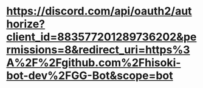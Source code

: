 # https://discord.com/api/oauth2/authorize?client_id=883577201289736202&permissions=8&redirect_uri=https%3A%2F%2Fgithub.com%2Fhisoki-bot-dev%2FGG-Bot&scope=bot
